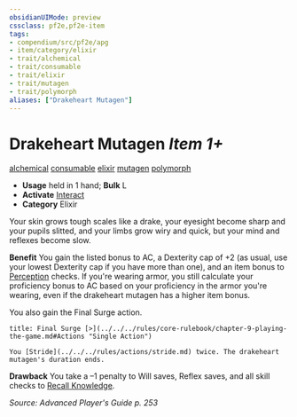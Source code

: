 ```yaml
---
obsidianUIMode: preview
cssclass: pf2e,pf2e-item
tags:
- compendium/src/pf2e/apg
- item/category/elixir
- trait/alchemical
- trait/consumable
- trait/elixir
- trait/mutagen
- trait/polymorph
aliases: ["Drakeheart Mutagen"]
---
```

# Drakeheart Mutagen *Item 1+*  
[alchemical](../../../rules/traits/alchemical.md)  [consumable](../../../rules/traits/consumable.md)  [elixir](../../../rules/traits/elixir.md)  [mutagen](../../../rules/traits/mutagen.md)  [polymorph](../../../rules/traits/polymorph.md)  

- **Usage** held in 1 hand; **Bulk** L
- **Activate** [Interact](../../../rules/actions/interact.md)
- **Category** Elixir

Your skin grows tough scales like a drake, your eyesight become sharp and your pupils slitted, and your limbs grow wiry and quick, but your mind and reflexes become slow.

**Benefit** You gain the listed bonus to AC, a Dexterity cap of +2 (as usual, use your lowest Dexterity cap if you have more than one), and an item bonus to [Perception](../../skills.md#Perception) checks. If you're wearing armor, you still calculate your proficiency bonus to AC based on your proficiency in the armor you're wearing, even if the drakeheart mutagen has a higher item bonus.

You also gain the Final Surge action.

```ad-embed-ability
title: Final Surge [>](../../../rules/core-rulebook/chapter-9-playing-the-game.md#Actions "Single Action")

You [Stride](../../../rules/actions/stride.md) twice. The drakeheart mutagen's duration ends.
```

**Drawback** You take a –1 penalty to Will saves, Reflex saves, and all skill checks to [Recall Knowledge](../../../rules/actions/recall-knowledge.md).

*Source: Advanced Player's Guide p. 253*
